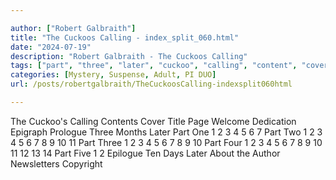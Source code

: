 ```yaml
---

author: ["Robert Galbraith"]
title: "The Cuckoos Calling - index_split_060.html"
date: "2024-07-19"
description: "Robert Galbraith - The Cuckoos Calling"
tags: ["part", "three", "later", "cuckoo", "calling", "content", "cover", "title", "page", "welcome", "dedication", "epigraph", "prologue", "month", "one", "two", "four", "five", "epilogue", "ten", "day", "author", "newsletter", "copyright"]
categories: [Mystery, Suspense, Adult, PI DUO]
url: /posts/robertgalbraith/TheCuckoosCalling-indexsplit060html

---
```



The Cuckoo's Calling
Contents Cover
Title Page
Welcome
Dedication
Epigraph
Prologue
Three Months Later
Part One
1
2
3
4
5
6
7
Part Two
1
2
3
4
5
6
7
8
9
10
11
Part Three
1
2
3
4
5
6
7
8
9
10
Part Four
1
2
3
4
5
6
7
8
9
10
11
12
13
14
Part Five
1
2
Epilogue
Ten Days Later
About the Author
Newsletters
Copyright
